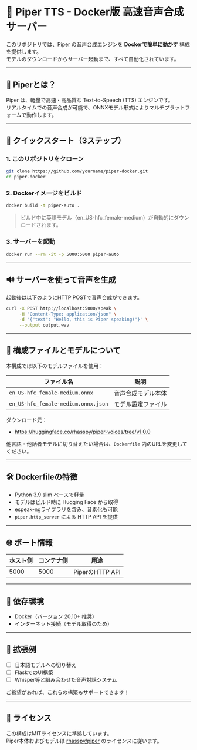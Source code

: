 # 📢 Piper TTS - Docker版 高速音声合成サーバー

このリポジトリでは、[Piper](https://github.com/rhasspy/piper) の音声合成エンジンを **Dockerで簡単に動かす** 構成を提供します。  
モデルのダウンロードからサーバー起動まで、すべて自動化されています。

---

## 🧠 Piperとは？

Piper は、軽量で高速・高品質な Text-to-Speech (TTS) エンジンです。  
リアルタイムでの音声合成が可能で、ONNXモデル形式によりマルチプラットフォームで動作します。

---

## 🚀 クイックスタート（3ステップ）

### 1. このリポジトリをクローン

```bash
git clone https://github.com/yourname/piper-docker.git
cd piper-docker
```

### 2. Dockerイメージをビルド

```bash
docker build -t piper-auto .
```

> ビルド中に英語モデル（en_US-hfc_female-medium）が自動的にダウンロードされます。

### 3. サーバーを起動

```bash
docker run --rm -it -p 5000:5000 piper-auto
```

---

## 🔊 サーバーを使って音声を生成

起動後は以下のようにHTTP POSTで音声合成ができます。

```bash
curl -X POST http://localhost:5000/speak \
     -H "Content-Type: application/json" \
     -d '{"text": "Hello, this is Piper speaking!"}' \
     --output output.wav
```

---

## 📁 構成ファイルとモデルについて

本構成では以下のモデルファイルを使用：

| ファイル名                            | 説明                 |
|--------------------------------------|----------------------|
| `en_US-hfc_female-medium.onnx`       | 音声合成モデル本体    |
| `en_US-hfc_female-medium.onnx.json`  | モデル設定ファイル    |

ダウンロード元：
- https://huggingface.co/rhasspy/piper-voices/tree/v1.0.0

他言語・他話者モデルに切り替えたい場合は、`Dockerfile` 内のURLを変更してください。

---

## 🛠 Dockerfileの特徴

- Python 3.9 slim ベースで軽量
- モデルはビルド時に Hugging Face から取得
- espeak-ngライブラリを含み、音素化も可能
- `piper.http_server` による HTTP API を提供

---

## 🌐 ポート情報

| ホスト側 | コンテナ側 | 用途             |
|----------|------------|------------------|
| 5000     | 5000       | PiperのHTTP API |

---

## 📌 依存環境

- Docker（バージョン 20.10+ 推奨）
- インターネット接続（モデル取得のため）

---

## 🧩 拡張例

- [ ] 日本語モデルへの切り替え
- [ ] FlaskでのUI構築
- [ ] Whisper等と組み合わせた音声対話システム

ご希望があれば、これらの構築もサポートできます！

---

## 📝 ライセンス

この構成はMITライセンスに準拠しています。  
Piper本体およびモデルは [rhasspy/piper](https://github.com/rhasspy/piper) のライセンスに従います。
